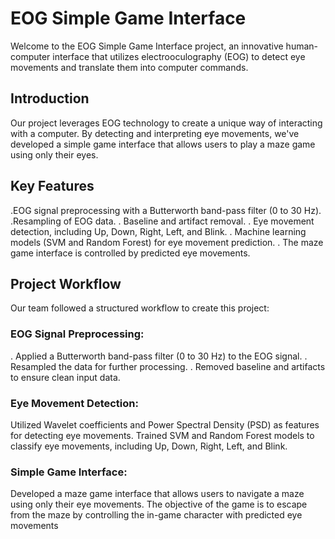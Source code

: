 # EOG Simple Game Interface
Welcome to the EOG Simple Game Interface project, an innovative human-computer interface that utilizes electrooculography (EOG) to detect eye movements and translate them into computer commands.

## Introduction
Our project leverages EOG technology to create a unique way of interacting with a computer. By detecting and interpreting eye movements, we've developed a simple game interface that allows users to play a maze game using only their eyes.

## Key Features
.EOG signal preprocessing with a Butterworth band-pass filter (0 to 30 Hz).
.Resampling of EOG data.
. Baseline and artifact removal.
. Eye movement detection, including Up, Down, Right, Left, and Blink.
. Machine learning models (SVM and Random Forest) for eye movement prediction.
. The maze game interface is controlled by predicted eye movements.
## Project Workflow
Our team followed a structured workflow to create this project:

### EOG Signal Preprocessing:

. Applied a Butterworth band-pass filter (0 to 30 Hz) to the EOG signal.
. Resampled the data for further processing.
. Removed baseline and artifacts to ensure clean input data.
### Eye Movement Detection:

Utilized Wavelet coefficients and Power Spectral Density (PSD) as features for detecting eye movements.
Trained SVM and Random Forest models to classify eye movements, including Up, Down, Right, Left, and Blink.
### Simple Game Interface:

Developed a maze game interface that allows users to navigate a maze using only their eye movements.
The objective of the game is to escape from the maze by controlling the in-game character with predicted eye movements 
